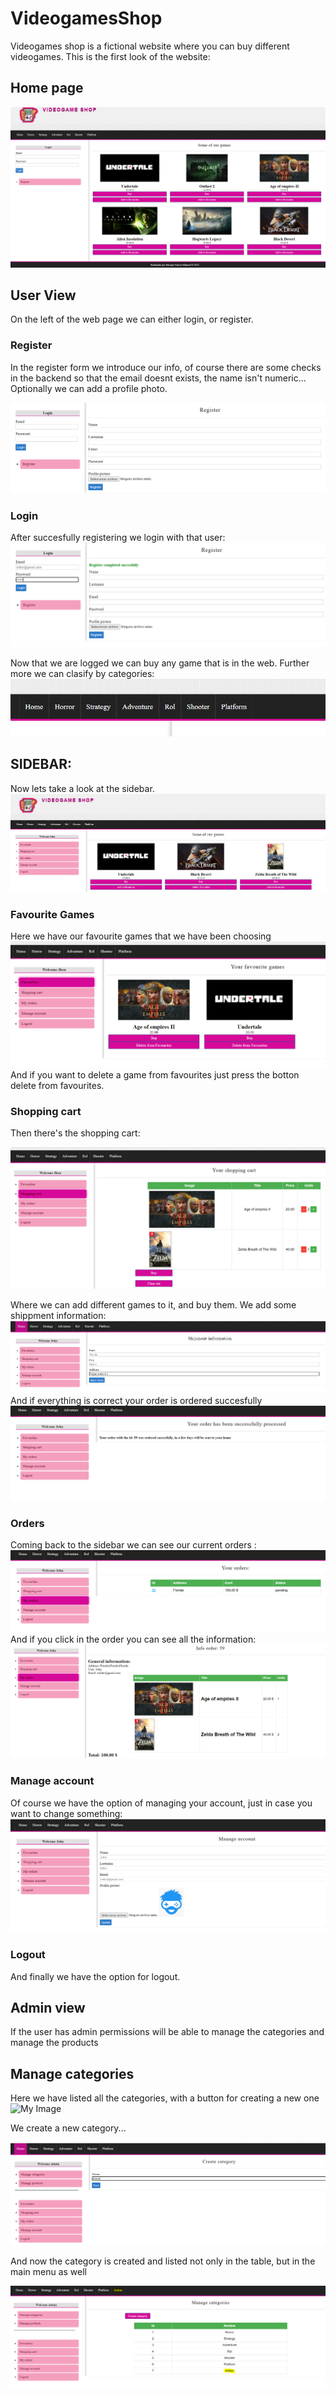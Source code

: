 # VideogamesShop
Videogames shop is a fictional website where you can buy different videogames.
This is the first look of the website: 
## Home page
<img src="assets/img/index.PNG" alt="My Image">

## User View

On the left of the web page we can either login, or register.
### Register
In the register form we introduce our info, of course there are some checks in the backend so that the email doesnt exists, the name isn't numeric...
Optionally we can add a profile photo.

<img src="assets/img/register.PNG" alt="My Image">

### Login
After succesfully registering we login with that user:
<img src="assets/img/login.png" alt="My Image">


Now that we are logged we can buy any game that is in the web. Further more we can clasify by categories:
<img src="assets/img/menu.PNG" alt="My Image">

## SIDEBAR: 
Now lets take a look at the sidebar. 
<img src="assets/img/sidebar.PNG" alt="My Image">
### Favourite Games
Here we have our favourite games that we have been choosing
<img src="assets/img/favouriteGames.PNG" alt="My Image">
And if you want to delete a game from favourites just press the botton delete from favourites.
### Shopping cart
Then there's the shopping cart:

<img src="assets/img/shoppingCart.PNG" alt="My Image">

Where we can add different games to it, and buy them.
We add some shippment information: 
<img src="assets/img/shipmentInfo.PNG" alt="My Image">
And if everything is correct your order is ordered succesfully
<img src="assets/img/orderSuccess.PNG" alt="My Image">
### Orders
Coming back to the sidebar we can see our current orders : 
<img src="assets/img/userOrders.PNG" alt="My Image">
And if you click in the order you can see all the information:
<img src="assets/img/userOneOrder.PNG" alt="My Image">
### Manage account

Of course we have the option of managing your account, just in case you want to change something:
<img src="assets/img/manageAccount.PNG" alt="My Image">
### Logout
And finally we have the option for logout.


## Admin view
If the user has admin permissions will be able to manage the categories and manage the products

## Manage categories

Here we have listed all the categories, with a button for creating a new one 
<img src="assets/img/categor‪iesAdmin.PNG" alt="My Image">

We create a new category...

<img src="assets/img/CreateCategory.PNG" alt="My Image">

And now the category is created and listed not only in the table, but in the main menu as well

<img src="assets/img/categoryCreated.PNG" alt="My Image">
